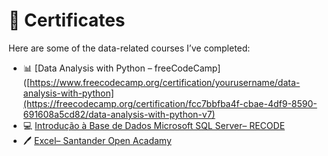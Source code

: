 # 🏅 Certificates

Here are some of the data-related courses I’ve completed:

- 📊 [Data Analysis with Python – freeCodeCamp]([https://www.freecodecamp.org/certification/yourusername/data-analysis-with-python](https://freecodecamp.org/certification/fcc7bbfba4f-cbae-4df9-8590-691608a5cd82/data-analysis-with-python-v7)
- 💻 [Introdução à Base de Dados Microsoft SQL Server– RECODE](certificates/SQL_RECODE.pdf)
- 🖊️ [Excel– Santander Open Acadamy](certificates/certificado_excel.pdf)
